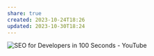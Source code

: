 ```yaml
---
share: true
created: 2023-10-24T18:26
updated: 2023-10-30T18:24
---
```

![SEO for Developers in 100 Seconds - YouTube](https://youtu.be/-B58GgsehKQ?si=b_NUJJvEDwUDlwfe)